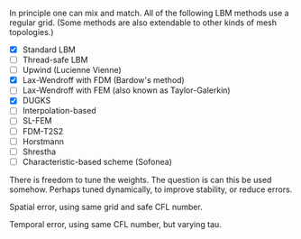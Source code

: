 

In principle one can mix and match. All of the following LBM methods use a regular grid.
(Some methods are also extendable to other kinds of mesh topologies.)

- [x] Standard LBM
- [ ] Thread-safe LBM
- [ ] Upwind (Lucienne Vienne)
- [x] Lax-Wendroff with FDM (Bardow's method)
- [ ] Lax-Wendroff with FEM (also known as Taylor-Galerkin)
- [x] DUGKS
- [ ] Interpolation-based
- [ ] SL-FEM
- [ ] FDM-T2S2
- [ ] Horstmann
- [ ] Shrestha
- [ ] Characteristic-based scheme (Sofonea)

There is freedom to tune the weights. The question is can this be used somehow.
Perhaps tuned dynamically, to improve stability, or reduce errors.

Spatial error, using same grid and safe CFL number.

Temporal error, using same CFL number, but varying tau. 